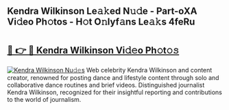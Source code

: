## Kendra Wilkinson Le𝚊𝚔ed N𝚞𝚍e - Part-oXA Vi𝚍eo Ph𝚘tos - H𝚘t O𝚗lyf𝚊ns Le𝚊𝚔s 4feRu

# <h2><a href="http://hfaezq.feru.top/?c=Kendra+Wilkinson">🔗 👉 🔴 Kendra Wilkinson Vi𝚍𝚎o Ph𝚘t𝚘𝚜</a></h2>

[![Kendra Wilkinson Nu𝚍𝚎s](https://i.imgur.com/0TWrTi3.gif)](http://hfaezq.feru.top/?c=Kendra+Wilkinson)
Web celebrity Kendra Wilkinson and content creator, renowned for posting dance and lifestyle content through solo and collaborative dance routines and brief videos. Distinguished journalist Kendra Wilkinson, recognized for their insightful reporting and contributions to the world of journalism. 
